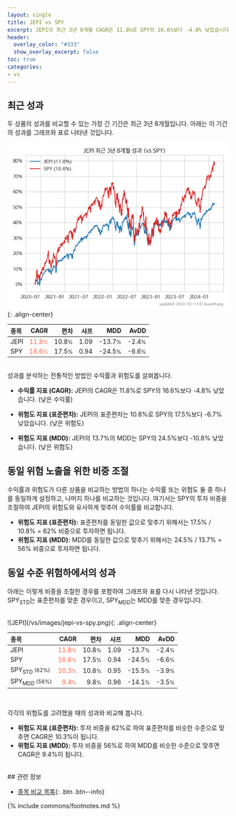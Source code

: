 ```yaml
---
layout: single
title: JEPI vs SPY
excerpt: JEPI의 최근 3년 8개월 CAGR은 11.8%로 SPY의 16.6%보다 -4.8% 낮았습니다.
header:
  overlay_color: "#333"
  show_overlay_excerpt: false
toc: true
categories:
- vs
---
```


## 최근 성과

두 상품의 성과를 비교할 수 있는 가장 긴 기간은 최근 3년 8개월입니다. 아래는 이 기간의 성과를 그래프와 표로 나타낸 것입니다.

![JEPI](/vs/images/jepi-vs-spy_dual.png){: .align-center}

| **종목** | **CAGR** | **편차** | **샤프** | **MDD** | **AvDD** |
| :------------ | ------: | -----------: | -------: | ------: | -------: |
| JEPI | <span style="color: tomato">11.8<small>%</small></span> | 10.8<small>%</small> | 1.09 | -13.7<small>%</small> | -2.4<small>%</small> |
| SPY | <span style="color: tomato">16.6<small>%</small></span> | 17.5<small>%</small> | 0.94 | -24.5<small>%</small> | -6.6<small>%</small> |

<!-- more -->

<br>
성과를 분석하는 전통적인 방법인 수익률과 위험도를 살펴봅니다.

- **수익률 지표 (CAGR):** JEPI의 CAGR은 11.8%로 SPY의 16.6%보다 -4.8% 낮았습니다. (낮은 수익률)

- **위험도 지표 (표준편차):** JEPI의 표준편차는 10.8%로 SPY의 17.5%보다 -6.7% 낮았습니다. (낮은 위험도)

- **위험도 지표 (MDD):** JEPI의 13.7%의 MDD는 SPY의 24.5%보다 -10.8% 낮았습니다. (낮은 위험도)

## 동일 위험 노출을 위한 비중 조절

수익률과 위험도가 다른 상품을 비교하는 방법의 하나는 수익률 또는 위험도 둘 중 하나를 동일하게 설정하고, 나머지 하나를 비교하는 것입니다.
여기서는 SPY의 투자 비중을 조절하여 JEPI의 위험도와 유사하게 맞추어 수익률를 비교합니다.

- **위험도 지표 (표준편차):** 표준편차를 동일한 값으로 맞추기 위해서는 17.5% / 10.8% = 62% 비중으로 투자하면 됩니다.
- **위험도 지표 (MDD):** MDD를 동일한 값으로 맞추기 위해서는 24.5% / 13.7% = 56% 비중으로 투자하면 됩니다.

## 동일 수준 위험하에서의 성과

아래는 이렇게 비중을 조절한 경우를 포함하여 그래프와 표를 다시 나타낸 것입니다.
 SPY<sub>STD</sub>는 표준편차를 맞춘 경우이고, SPY<sub>MDD</sub>는 MDD를 맞춘 경우입니다.

<br>
![JEPI](/vs/images/jepi-vs-spy.png){: .align-center}

<br>


| **종목** | **CAGR** | **편차** | **샤프** | **MDD** | **AvDD** |
| :------------ | ------: | -----------: | -------: | ------: | -------: |
| JEPI | <span style="color: tomato">11.8<small>%</small></span> | 10.8<small>%</small> | 1.09 | -13.7<small>%</small> | -2.4<small>%</small> |
| SPY | <span style="color: tomato">16.6<small>%</small></span> | 17.5<small>%</small> | 0.94 | -24.5<small>%</small> | -6.6<small>%</small> |
| SPY<sub>STD</sub> <small>(62%)</small> | <span style="color: tomato">10.3<small>%</small></span> | 10.8<small>%</small> | 0.95 | -15.5<small>%</small> | -3.9<small>%</small> |
| SPY<sub>MDD</sub> <small>(56%)</small> | <span style="color: tomato">9.4<small>%</small></span> | 9.8<small>%</small> | 0.96 | -14.1<small>%</small> | -3.5<small>%</small> |

<br>

각각의 위험도를 고려했을 때의 성과와 비교해 봅니다.
- **위험도 지표 (표준편차):** 투자 비중을 62%로 하여 표준편차를 비슷한 수준으로 맞추면 CAGR은 10.3%이 됩니다.
- **위험도 지표 (MDD):** 투자 비중을 56%로 하여 MDD를 비슷한 수준으로 맞추면 CAGR은 9.4%이 됩니다.


<br>
## 관련 정보

- [종목 비교 목록](/vs/){: .btn .btn--info}

{% include commons/footnotes.md %}